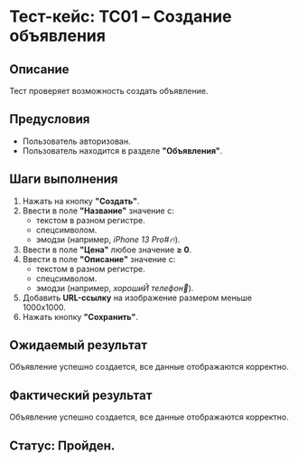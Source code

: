 # Тест-кейс: TC01 – Создание объявления

## Описание
Тест проверяет возможность создать объявление.

## Предусловия
- Пользователь авторизован.
- Пользователь находится в разделе **"Объявления"**.

## Шаги выполнения
1. Нажать на кнопку **"Создать"**.
2. Ввести в поле **"Название"** значение с:
   - текстом в разном регистре.
   - спецсимволом.
   - эмодзи (например, *iPhone 13 Pro#🔥*).
3. Ввести в поле **"Цена"** любое значение **≥ 0**.
4. Ввести в поле **"Описание"** значение с:
   - текстом в разном регистре.
   - спецсимволом.
   - эмодзи (например, *хорошиЙ телефон📱*).
5. Добавить **URL-ссылку** на изображение размером меньше 1000x1000.
6. Нажать кнопку **"Сохранить"**.

## Ожидаемый результат
Объявление успешно создается, все данные отображаются корректно.

## Фактический результат
Объявление успешно создается, все данные отображаются корректно.

## Статус: **Пройден**.